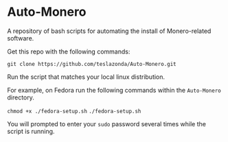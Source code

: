 # Auto-Monero

A repository of bash scripts for automating the install of Monero-related software.

Get this repo with the following commands:


`git clone https://github.com/teslazonda/Auto-Monero.git`

Run the script that matches your local linux distribution.

For example, on Fedora run the following commands within the `Auto-Monero` directory.

`chmod +x ./fedora-setup.sh`
`./fedora-setup.sh`

You will prompted to enter your `sudo` password several times while the script is running.

